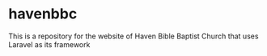 # havenbbc
This is a repository for the website of Haven Bible Baptist Church that uses Laravel as its framework

